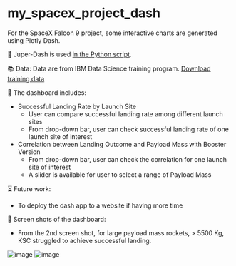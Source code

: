 # my_spacex_project_dash
For the SpaceX Falcon 9 project, some interactive charts are generated using Plotly Dash.

📙 Juper-Dash is used [in the Python script](https://github.com/wangtuguahhh/my_spacex_project_dash/blob/b3002ebe354c9d502a7f7f5da3337a1a1499462c/my_spacex_jupyter_dash.ipynb).

📚 Data:
Data are from IBM Data Science training program.
[Download training data](https://cf-courses-data.s3.us.cloud-object-storage.appdomain.cloud/IBM-DS0321EN-SkillsNetwork/datasets/spacex_launch_dash.csv)

🎉 The dashboard includes:
* Successful Landing Rate by Launch Site
  - User can compare successful landing rate among different launch sites
  - From drop-down bar, user can check successful landing rate of one launch site of interest
* Correlation between Landing Outcome and Payload Mass with Booster Version
  - From drop-down bar, user can check the correlation for one launch site of interest
  - A slider is available for user to select a range of Payload Mass
 
⏳ Future work:
* To deploy the dash app to a website if having more time

📸 Screen shots of the dashboard:
* From the 2nd screen shot, for large payload mass rockets, > 5500 Kg, KSC struggled to achieve successful landing.

![image](https://github.com/wangtuguahhh/my_spacex_project_dash/assets/130683390/106b12ec-b1f6-4460-af19-33222808abd8)
![image](https://github.com/wangtuguahhh/my_spacex_project_dash/assets/130683390/ffd475e0-d6ea-4e6e-b56a-fb1bc71aec2c)
